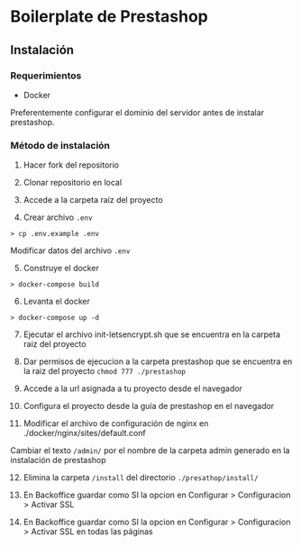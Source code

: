 # Boilerplate de Prestashop

## Instalación

### Requerimientos

* Docker

Preferentemente configurar el dominio del servidor antes de instalar prestashop.

### Método de instalación

1. Hacer fork del repositorio

2. Clonar repositorio en local

3. Accede a la carpeta raíz del proyecto

4. Crear archivo `.env`
```
> cp .env.example .env
```

Modificar datos del archivo `.env`

5. Construye el docker
```
> docker-compose build
```

6. Levanta el docker
```
> docker-compose up -d
```

7. Ejecutar el archivo init-letsencrypt.sh que se encuentra en la carpeta raiz del proyecto

8. Dar permisos de ejecucion a la carpeta prestashop que se encuentra en la raiz del proyecto `chmod 777 ./prestashop`

9. Accede a la url asignada a tu proyecto desde el navegador

10. Configura el proyecto desde la guía de prestashop en el navegador

11. Modificar el archivo de configuración de nginx en ./docker/nginx/sites/default.conf

Cambiar el texto `/admin/` por el nombre de la carpeta admin generado en la instalación de prestashop

12. Elimina la carpeta `/install` del directorio `./presathop/install/`

13. En Backoffice guardar como SI la opcion en Configurar > Configuracion > Activar SSL

14. En Backoffice guardar como SI la opcion en Configurar > Configuracion > Activar SSL en todas las páginas
